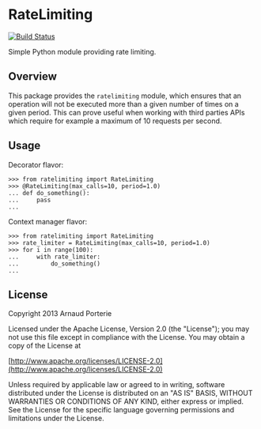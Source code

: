 RateLimiting
=======

[![Build Status](https://travis-ci.org/icecrime/RateLimiting.png)](https://travis-ci.org/icecrime/RateLimiting)

Simple Python module providing rate limiting.

Overview
-------------

This package provides the `ratelimiting` module, which ensures that an
operation will not be executed more than a given number of times on a given
period. This can prove useful when working with third parties APIs which
require for example a maximum of 10 requests per second.

Usage
-------------

Decorator flavor:

    >>> from ratelimiting import RateLimiting
    >>> @RateLimiting(max_calls=10, period=1.0)
    ... def do_something():
    ...     pass
    ...

Context manager flavor:

    >>> from ratelimiting import RateLimiting
    >>> rate_limiter = RateLimiting(max_calls=10, period=1.0)
    >>> for i in range(100):
    ...     with rate_limiter:
    ...         do_something()
    ...

License
-------------

Copyright 2013 Arnaud Porterie

Licensed under the Apache License, Version 2.0 (the "License");
you may not use this file except in compliance with the License.
You may obtain a copy of the License at

  [http://www.apache.org/licenses/LICENSE-2.0](http://www.apache.org/licenses/LICENSE-2.0)

Unless required by applicable law or agreed to in writing, software
distributed under the License is distributed on an "AS IS" BASIS,
WITHOUT WARRANTIES OR CONDITIONS OF ANY KIND, either express or implied.
See the License for the specific language governing permissions and
limitations under the License.

